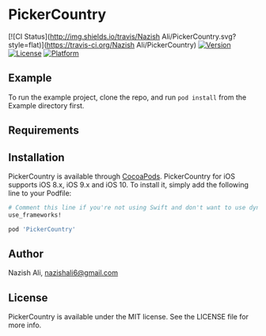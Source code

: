 # PickerCountry

[![CI Status](http://img.shields.io/travis/Nazish Ali/PickerCountry.svg?style=flat)](https://travis-ci.org/Nazish Ali/PickerCountry)
[![Version](https://img.shields.io/cocoapods/v/PickerCountry.svg?style=flat)](http://cocoapods.org/pods/PickerCountry)
[![License](https://img.shields.io/cocoapods/l/PickerCountry.svg?style=flat)](http://cocoapods.org/pods/PickerCountry)
[![Platform](https://img.shields.io/cocoapods/p/PickerCountry.svg?style=flat)](http://cocoapods.org/pods/PickerCountry)

## Example

To run the example project, clone the repo, and run `pod install` from the Example directory first.

## Requirements

## Installation

PickerCountry is available through [CocoaPods](http://cocoapods.org). PickerCountry for iOS supports iOS 8.x, iOS 9.x and iOS 10. To install
it, simply add the following line to your Podfile:

```ruby
# Comment this line if you're not using Swift and don't want to use dynamic frameworks
use_frameworks!

pod 'PickerCountry'
```

## Author

Nazish Ali, nazishali6@gmail.com

## License

PickerCountry is available under the MIT license. See the LICENSE file for more info.
